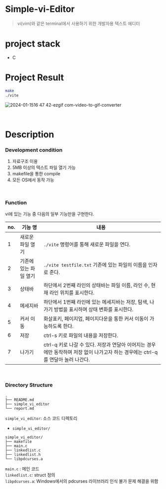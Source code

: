 # Simple-vi-Editor
> vi(vim)와 같은 terminal에서 사용하기 위한 개발자용 텍스트 에디터

# project stack
- C

# Project Result
 ```bash
 make
 ./vite
 ```
![2024-01-1516 47 42-ezgif com-video-to-gif-converter](https://github.com/Jaden000/simple-vi-editor/assets/84056591/75ea0b78-a8c2-4d4c-b4af-3b7722d78ce6)

</br>

# Description
### Development condition
1. 자료구조 이용
2. 5MB 이상의 텍스트 파일 열기 가능
3. makefile을 통한 compile
4. 모든 OS에서 동작 가능 

<br>

### Function
vi에 있는 기능 중 다음의 일부 기능만을 구현한다. 

|no.|기능 명| 내용|
|---|---|---|
|1|새로운 파일 열기|`./vite` 명령어를 통해 새로운 파일을 연다.|
|2|기존에 있는 파일 열기|`./vite testfile.txt` 기존에 있는 파일의 이름을 인자로 준다.|
|3|상태바|하단에서 2번째 라인의 상태바는 파일 이름, 라인 수, 현재 라인 위치를 표시한다.|
|4|메세지바|하단에서 1번째 라인에 있는 메세지바는 저장, 탐색, 나가기 방법을 표시하며 상태 변화를 표시한다.|
|5|커서 이동|화살표키, 페이지업, 페이지다운을 통한 커서 이동이 가능하도록 한다.|
|6|저장|ctrl-s 키로 파일의 내용을 저장한다.|
|7|나가기|ctrl-q 키로 나갈 수 있다. 저장과 연달아 이어지는 경우에만 동작하며 저장 없이 나가고자 하는 경우에는 ctrl-q를 연달아 눌러 나간다.|

<br>

### Directory Structure

```
.
├── README.md
├── simple_vi_editor
└── report.md
```

`simple_vi_editor`: 소스 코드 디렉토리



- `simple_vi_editor/`

```
simple_vi_editor/
├── makefile
├── main.c
├── linkedlist.c
├── linkedlist.h
└── libpdcurses.a
```
`main.c` : 메인 코드  
`linkedlist.c`: struct 정의  
`libpdcurses.a`: Windows에서의 pdcurses 라이브러리 인식 불가 문제 해결을 위함
